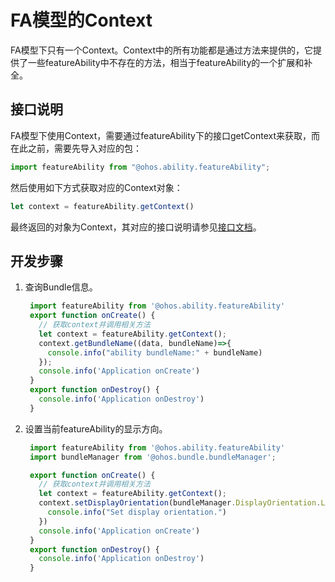 # FA模型的Context


FA模型下只有一个Context。Context中的所有功能都是通过方法来提供的，它提供了一些featureAbility中不存在的方法，相当于featureAbility的一个扩展和补全。


## 接口说明

FA模型下使用Context，需要通过featureAbility下的接口getContext来获取，而在此之前，需要先导入对应的包：


```ts
import featureAbility from "@ohos.ability.featureAbility";
```

然后使用如下方式获取对应的Context对象：


```ts
let context = featureAbility.getContext()
```

最终返回的对象为Context，其对应的接口说明请参见[接口文档](../reference/apis/js-apis-inner-app-context.md)。


## 开发步骤

1. 查询Bundle信息。
   
   ```ts
    import featureAbility from '@ohos.ability.featureAbility'
    export function onCreate() {
      // 获取context并调用相关方法
      let context = featureAbility.getContext();
      context.getBundleName((data, bundleName)=>{
        console.info("ability bundleName:" + bundleName)
      });
      console.info('Application onCreate')
    }
    export function onDestroy() {
      console.info('Application onDestroy')
    }
   ```

2. 设置当前featureAbility的显示方向。
   
   ```ts
    import featureAbility from '@ohos.ability.featureAbility'
    import bundleManager from '@ohos.bundle.bundleManager';

    export function onCreate() {
      // 获取context并调用相关方法
      let context = featureAbility.getContext();
      context.setDisplayOrientation(bundleManager.DisplayOrientation.LANDSCAPE).then(() => {
        console.info("Set display orientation.")
      })
      console.info('Application onCreate')
    }
    export function onDestroy() {
      console.info('Application onDestroy')
    }
   ```
